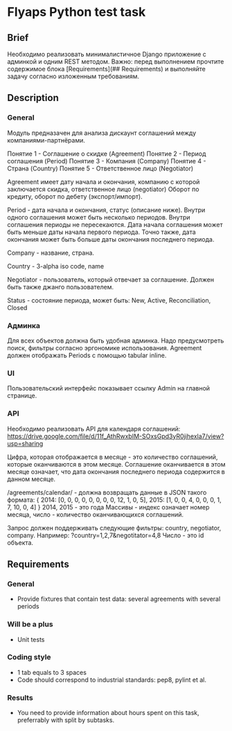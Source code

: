 # Flyaps Python test task

## Brief
Необходимо реализовать минималистичное Django приложение с админкой и одним REST методом.
Важно: перед выполнением прочтите содержимое блока [Requirements](## Requirements) и выполняйте задачу согласно изложенным требованиям.

## Description

### General

Модуль предназачен для анализа дискаунт соглашений между компаниями-партнёрами.

Понятие 1 - Соглашение о скидке (Agreement)
Понятие 2 - Период соглашения (Period)
Понятие 3 - Компания (Company)
Понятие 4 - Страна (Country)
Понятие 5 - Ответственное лицо (Negotiator)

Agreement имеет дату начала и окончания, компанию с которой заключается скидка, ответственное лицо (negotiator)
Оборот по кредиту, оборот по дебету (экспорт/импорт).

Period - дата начала и окончания, статус (описание ниже).
Внутри одного соглашения может быть несколько периодов.
Внутри соглашения периоды не пересекаются.
Дата начала соглашения может быть меньше даты начала первого периода.
Точно также, дата окончания может быть больше даты окончания последнего периода.

Company - название, страна.

Country - 3-alpha iso code, name

Negotiator - пользователь, который отвечает за соглашение. Должен быть также джанго пользователем.

Status - состояние периода, может быть: New, Active, Reconciliation, Closed


### Админка

Для всех объектов должна быть удобная админка.
Надо предусмотреть поиск, фильтры согласно эргономике использования.
Agreement должен отображать Periods с помощью tabular inline.


### UI

Пользовательский интерфейс показывает ссылку Admin на главной странице.


### API

Необходимо реализовать API для календаря соглашений: https://drive.google.com/file/d/11f_AthRwxbIM-SOxsGpd3yR0jihexla7/view?usp=sharing

Цифра, которая отображается в месяце - это количество соглашений, которые оканчиваются в этом месяце.
Соглашение оканчивается в этом месяце означает, что дата окончания последнего периода содержится в данном месяце.

/agreements/calendar/ - должна возвращать данные в JSON такого формата:
{
      2014: [0, 0, 0, 0, 0, 0, 0, 0, 12, 1, 0, 5],
      2015: [1, 0, 0, 4, 0, 0, 0, 1, 7, 10, 0, 4]
}
2014, 2015 - это года
Массивы - индекс означает номер месяца, число - количество оканчивающихся соглашений.

Запрос должен поддерживать следующие фильтры:
country, negotiator, company.
Например: ?country=1,2,7&negotitator=4,8
Число - это id объекта.

## Requirements

### General
- Provide fixtures that contain test data: several agreements with several periods

### Will be a plus
- Unit tests

### Coding style
- 1 tab equals to 3 spaces
- Code should correspond to industrial standards: pep8, pylint et al.

### Results
- You need to provide information about hours spent on this task, preferrably with split by subtasks.

